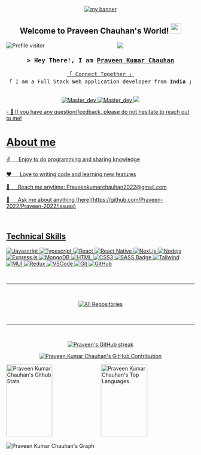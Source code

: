 <p align="center">
  <a href="https://github.com/Praveen-2022" target="_blank" rel="norefferrer">
    <img src="https://github.com/Praveen-2022/Praveen-2022/assets/110144648/ffa489d3-c2fe-4c67-a475-e3bf79b34960" alt="my banner">
  </a>
</p>
<h2 align="center">
  Welcome to Praveen Chauhan's World!
  <img src="https://media.giphy.com/media/hvRJCLFzcasrR4ia7z/giphy.gif" width="28">
</h2>
<p align="justify">
<a href="https://komarev.com/ghpvc/?username=Praveen-2022">
  <img align="left" src="https://komarev.com/ghpvc/?username=Praveen-2022&label=Visitors&color=0e75b6&style=flat" alt="Profile visitor" />
</a>
</p>
<p align="center">
  <a href="https://github.com/Praveen-2022"><img src="https://readme-typing-svg.herokuapp.com/?lines=Full%20Stack%20Web%20Developer;Front%20End%20Developer;1.5%2B%20years%20of%20coding%20experience;Always%20learning%20new%20things&center=true&width=380&height=45"></a>
</p>

<!-- Intro  -->
<h3 align="center">
        <samp>&gt; Hey There!, I am
                <b><a target="_blank" href="https://praveendev.vercel.app">Praveen Kumar Chauhan</a></b>
        </samp>
</h3>


<p align="center"> 
  <samp>
    <a href="https://www.praveendev.vercel.app">「 Connect Together 」</a>
    <br>
    「 I am a Full Stack Web application developer from <b>India</b> 」
    <br>
    <br>
  </samp>
</p>

<p align="center">
 <a href="https://praveendev.vercel.app" target="blank">
  <img src="https://img.shields.io/badge/Website-DC143C?style=for-the-badge&logo=medium&logoColor=white" alt="Master_dev" />
 </a>
 <a href="https://www.linkedin.com/in/praveen-vbspu/" target="_blank">
  <img src="https://img.shields.io/badge/LinkedIn-0077B5?style=for-the-badge&logo=linkedin&logoColor=white" alt="Master_dev"/>
 </a>
 <a href="https://twitter.com/Praveen52" target="_blank">
  <img src="https://img.shields.io/badge/Twitter-1DA1F2?style=for-the-badge&logo=twitter&logoColor=white" />
 <!-- </a>
 <a href="https://instagram.com/alsiam_dev" target="_blank">
  <img src="https://img.shields.io/badge/Instagram-fe4164?style=for-the-badge&logo=instagram&logoColor=white" alt="alsiam" />
 </a>  -->
</p>
   - 💬 If you have any question/feedback, please do not hesitate to reach out to me!
<br />

<!-- About Section -->
 # About me
 
<p>
 ✌️ &emsp; Enjoy to do programming and sharing knowledge <br/><br/>
 ❤️ &emsp; Love to writing code and learning new features<br/><br/>
 📧 &emsp; Reach me anytime: Praveenkumarchauhan2022@gmail.com<br/><br/>
 💬 &emsp; Ask me about anything [here](https://github.com/Praveen-2022/Praveen-2022/issues)

</p>

<br/>

## Technical Skills

![Javascript](https://img.shields.io/badge/Javascript-F0DB4F?style=for-the-badge&labelColor=black&logo=javascript&logoColor=F0DB4F)
![Typescript](https://img.shields.io/badge/Typescript-007acc?style=for-the-badge&labelColor=black&logo=typescript&logoColor=007acc)
![React](https://img.shields.io/badge/-React-61DBFB?style=for-the-badge&labelColor=black&logo=react&logoColor=61DBFB)
![React Native](https://img.shields.io/badge/React_Native-20232A?style=for-the-badge&logo=react&logoColor=61DAFB)
![Next.js](https://img.shields.io/badge/next.js-000000?style=for-the-badge&logo=nextdotjs&logoColor=white)
![Nodejs](https://img.shields.io/badge/Nodejs-3C873A?style=for-the-badge&labelColor=black&logo=node.js&logoColor=3C873A)
![Express.js](https://img.shields.io/badge/Express.js-000000?style=for-the-badge&logo=express&logoColor=white)
![MongoDB](https://img.shields.io/badge/MongoDB-4EA94B?style=for-the-badge&logo=mongodb&logoColor=white)
![HTML](https://img.shields.io/badge/HTML5-E34F26?style=for-the-badge&logo=html5&logoColor=white)
![CSS3](https://img.shields.io/badge/CSS3-1572B6?style=for-the-badge&logo=css3&logoColor=white)
![SASS Badge](https://img.shields.io/badge/Sass-CC6699?style=for-the-badge&logo=sass&logoColor=white)
![Tailwind](https://img.shields.io/badge/Tailwind_CSS-092749?style=for-the-badge&logo=tailwindcss&logoColor=06B6D4&labelColor=000000)
![MUI](https://img.shields.io/badge/MUI-%230081CB.svg?style=for-the-badge&logo=mui&logoColor=white)
![Redux](https://img.shields.io/badge/Redux-593D88?style=for-the-badge&logo=redux&logoColor=white)
![VSCode](https://img.shields.io/badge/Visual_Studio-0078d7?style=for-the-badge&logo=visual%20studio&logoColor=white)
![Git](https://img.shields.io/badge/Git-F05032?style=for-the-badge&logo=git&logoColor=white)
![GitHub](https://img.shields.io/badge/github-%23121011.svg?style=for-the-badge&logo=github&logoColor=white)
<br/>

<!-- ## Top Open Source - -->
<!-- [![Web Projects](https://github-readme-stats.vercel.app/api/pin/?username=alsiam&repo=web-projects&border_color=7F3FBF&bg_color=0D1117&title_color=C9D1D9&text_color=8B949E&icon_color=7F3FBF)](https://github.com/alsiam/web-projects)
[![Al Folio](https://github-readme-stats.vercel.app/api/pin/?username=alsiam&repo=al-folio&border_color=7F3FBF&bg_color=0D1117&title_color=C9D1D9&text_color=8B949E&icon_color=7F3FBF)](https://github.com/alsiam/al-folio)
[![Al Siam Readme](https://github-readme-stats.vercel.app/api/pin/?username=alsiam&repo=alsiam&border_color=7F3FBF&bg_color=0D1117&title_color=C9D1D9&text_color=8B949E&icon_color=7F3FBF)](https://github.com/alsiam/alsiam)
[![Al Siam Teminal](https://github-readme-stats.vercel.app/api/pin/?username=alsiam&repo=alsiam.github.io&border_color=7F3FBF&bg_color=0D1117&title_color=C9D1D9&text_color=8B949E&icon_color=7F3FBF)](https://github.com/alsiam/alsiam.github.io) -->
<br>
<hr/>
<br>

<p align="center">
  <a href="https://github.com/Praveen-2022?tab=repositories" target="_blank"><img alt="All Repositories" title="All Repositories" src="https://img.shields.io/badge/-All%20Repos-2962FF?style=for-the-badge&logo=koding&logoColor=white"/></a>
</p>

<br/>
<hr/>
<br/>

<p align="center">
  <a href="https://github.com/Praveen-2022">
    <img src="https://github-readme-streak-stats.herokuapp.com/?user=Praveen-2022&theme=radical&border=7F3FBF&background=0D1117" alt="Praveen's GitHub streak"/>
  </a>
</p>

<p align="center">
  <a href="https://github.com/Praveen-2022">
    <img src="https://github-profile-summary-cards.vercel.app/api/cards/profile-details?username=Praveen-2022&theme=radical" alt="Praveen Kumar Chauhan's GitHub Contribution"/>
  </a>
</p>

<a> 
    <a href="https://github.com/Praveen-2022"><img alt="Praveen Kumar Chauhan's Github Stats" src="https://denvercoder1-github-readme-stats.vercel.app/api?username=Praveen-2022&show_icons=true&count_private=true&theme=react&border_color=7F3FBF&bg_color=0D1117&title_color=F85D7F&icon_color=F8D866" height="192px" width="49.5%"/></a>
  <a href="https://github.com/Praveen-2022"><img alt="Praveen Kumar Chauhan's Top Languages" src="https://denvercoder1-github-readme-stats.vercel.app/api/top-langs/?username=Praveen-2022&langs_count=8&layout=compact&theme=react&border_color=7F3FBF&bg_color=0D1117&title_color=F85D7F&icon_color=F8D866" height="192px" width="49.5%"/></a>
  <br/>
</a>

![Praveen Kumar Chauhan's Graph](https://github-readme-activity-graph.vercel.app/graph?username=Praveen-2022&custom_title=Praveen%20Kumar%20Chauhan's%20GitHub%20Activity%20Graph&bg_color=0D1117&color=7F3FBF&line=7F3FBF&point=7F3FBF&area_color=FFFFFF&title_color=FFFFFF&area=true)
